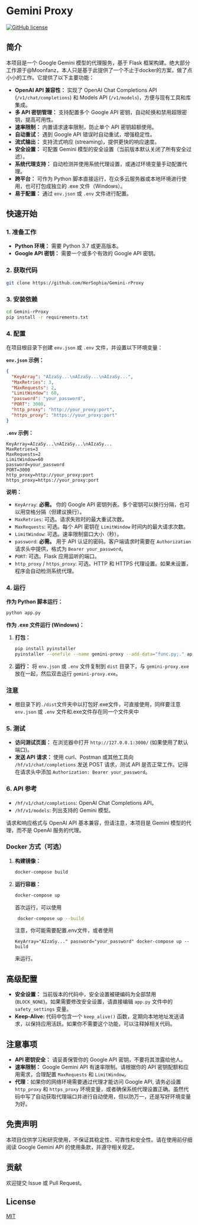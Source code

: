 

# Gemini Proxy

[![GitHub license](https://img.shields.io/github/license/HerSophia/Gemini-rProxy)](https://github.com/HerSophia/Gemini-rProxy/blob/master/LICENSE)  <!-- 替换成你的 License -->

## 简介

本项目是一个 Google Gemini 模型的代理服务，基于 Flask 框架构建。绝大部分工作源于@Moonfanz，本人只是基于此提供了一个不止于docker的方案，做了点小小的工作。它提供了以下主要功能：

*   **OpenAI API 兼容性：** 实现了 OpenAI Chat Completions API (`/v1/chat/completions`) 和 Models API (`/v1/models`)，方便与现有工具和库集成。
*   **多 API 密钥管理：** 支持配置多个 Google API 密钥，自动轮换和禁用超限密钥，提高可用性。
*   **速率限制：** 内置请求速率限制，防止单个 API 密钥超额使用。
*   **自动重试：** 遇到 Google API 错误时自动重试，增强稳定性。
*   **流式输出：** 支持流式响应 (streaming)，提供更快的响应速度。
*   **安全设置：** 可配置 Gemini 模型的安全设置（当前版本默认关闭了所有安全过滤）。
*   **系统代理支持：** 自动检测并使用系统代理设置，或通过环境变量手动配置代理。
*   **跨平台：** 可作为 Python 脚本直接运行，在众多云服务器或本地环境进行使用，也可打包成独立的 .exe 文件（Windows）。
*   **易于配置：** 通过 `env.json` 或 `.env` 文件进行配置。

## 快速开始

### 1. 准备工作

*   **Python 环境：**  需要 Python 3.7 或更高版本。
*   **Google API 密钥：**  需要一个或多个有效的 Google API 密钥。

### 2. 获取代码

```bash
git clone https://github.com/HerSophia/Gemini-rProxy
```

### 3. 安装依赖

```bash
cd Gemini-rProxy
pip install -r requirements.txt
```

### 4. 配置

在项目根目录下创建 `env.json` 或 `.env` 文件，并设置以下环境变量：

**`env.json` 示例：**

```json
{
  "KeyArray": "AIzaSy...\nAIzaSy...\nAIzaSy...",  
  "MaxRetries": 3,            
  "MaxRequests": 2,           
  "LimitWindow": 60,          
  "password": "your_password", 
  "PORT": 3000,               
  "http_proxy": "http://your_proxy:port", 
  "https_proxy": "https://your_proxy:port" 
}
```

**`.env` 示例：**

```
KeyArray=AIzaSy...\nAIzaSy...\nAIzaSy...
MaxRetries=3
MaxRequests=2
LimitWindow=60
password=your_password
PORT=3000
http_proxy=http://your_proxy:port
https_proxy=https://your_proxy:port
```

**说明：**

*   `KeyArray`:  **必需。** 你的 Google API 密钥列表。多个密钥可以换行分隔，也可以用空格分隔（但建议换行）。
*   `MaxRetries`:  可选。请求失败时的最大重试次数。
*   `MaxRequests`:  可选。每个 API 密钥在 `LimitWindow` 时间内的最大请求次数。
*   `LimitWindow`:  可选。速率限制窗口大小（秒）。
*   `password`:  **必需。** 用于 API 认证的密码。客户端请求时需要在 `Authorization` 请求头中提供，格式为 `Bearer your_password`。
*   `PORT`:  可选。Flask 应用监听的端口。
*   `http_proxy` / `https_proxy`:  可选。HTTP 和 HTTPS 代理设置。如果未设置，程序会自动检测系统代理。

### 4. 运行

**作为 Python 脚本运行：**

```bash
python app.py
```

**作为 .exe 文件运行 (Windows)：**

1.  **打包：**

    ```bash
    pip install pyinstaller
    pyinstaller --onefile --name gemini-proxy --add-data="func.py;." app.py
    ```

2.  **运行：**  将 `env.json` 或 `.env` 文件复制到 `dist` 目录下，与 `gemini-proxy.exe` 放在一起，然后双击运行 `gemini-proxy.exe`。

### 注意

*   根目录下的`./dist`文件夹中以打包好.exe文件，可直接使用，同样要注意`env.json` 或 `.env` 文件和.exe文件存在同一个文件夹中

### 5. 测试

*   **访问测试页面：** 在浏览器中打开 `http://127.0.0.1:3000/` (如果使用了默认端口)。
*   **发送 API 请求：** 使用 curl、Postman 或其他工具向 `/hf/v1/chat/completions` 发送 POST 请求，测试 API 是否正常工作。记得在请求头中添加 `Authorization: Bearer your_password`。

### 6. API 参考

*   `/hf/v1/chat/completions`:   OpenAI Chat Completions API。
*   `/hf/v1/models`:  列出支持的 Gemini 模型。

请求和响应格式与 OpenAI API 基本兼容，但请注意，本项目是 Gemini 模型的代理，而不是 OpenAI 服务的代理。

### Docker 方式（可选）
1.  **构建镜像：**

    ```bash
    docker-compose build
    ```

2.  **运行容器：**

    ```bash
    docker-compose up
    ```
    首次运行，可以使用
    ```bash
     docker-compose up --build
    ```
    注意，你可能需要配置.env文件，或者使用
    ```
    KeyArray="AIzaSy..." password="your_password" docker-compose up --build
    ```
    来运行。

## 高级配置

*   **安全设置：**  当前版本的代码中，安全设置被硬编码为全部禁用 (`BLOCK_NONE`)。如果需要修改安全设置，请直接编辑 `app.py` 文件中的 `safety_settings` 变量。
*   **Keep-Alive:**  代码中包含一个 `keep_alive()` 函数，定期向本地地址发送请求，以保持应用活跃。如果你不需要这个功能，可以注释掉相关代码。

## 注意事项

*   **API 密钥安全：**  请妥善保管你的 Google API 密钥，不要将其泄露给他人。
*   **速率限制：**  Google Gemini API 有速率限制。请根据你的 API 密钥配额和应用需求，合理配置 `MaxRequests` 和 `LimitWindow`。
* **代理**：如果你的网络环境需要通过代理才能访问 Google API, 请务必设置 `http_proxy` 和 `https_proxy` 环境变量，或者确保系统代理设置正确。虽然代码中写了自动获取代理端口并进行自动使用，但以防万一，还是写好环境变量为好。

## 免责声明

本项目仅供学习和研究使用，不保证其稳定性、可靠性和安全性。请在使用前仔细阅读 Google Gemini API 的使用条款，并遵守相关规定。

## 贡献

欢迎提交 Issue 或 Pull Request。

## License

[MIT](LICENSE)  <!-- 替换成你的 License -->
